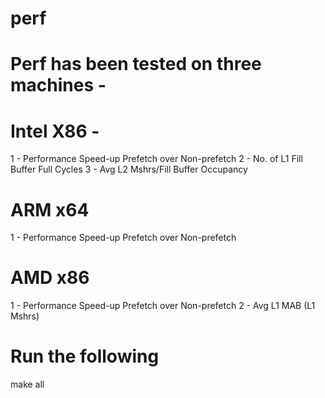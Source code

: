 # perf

# Perf has been tested on three machines -

# Intel X86 -
 1 - Performance Speed-up Prefetch over Non-prefetch
 2 - No. of L1 Fill Buffer Full Cycles 
 3 - Avg L2 Mshrs/Fill Buffer Occupancy

# ARM x64
 1 - Performance Speed-up Prefetch over Non-prefetch

# AMD x86
 1 - Performance Speed-up Prefetch over Non-prefetch
 2 - Avg L1 MAB (L1 Mshrs)

# Run the following
make all
